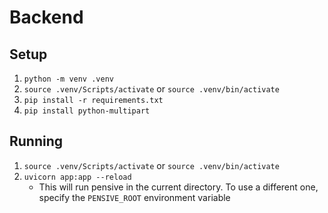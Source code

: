 # Backend

## Setup

1. `python -m venv .venv`
2. `source .venv/Scripts/activate` or `source .venv/bin/activate`
3. `pip install -r requirements.txt`
4. `pip install python-multipart`

## Running

1. `source .venv/Scripts/activate` or `source .venv/bin/activate`
2. `uvicorn app:app --reload`
    - This will run pensive in the current directory.  To use a different one, specify the `PENSIVE_ROOT` environment variable
